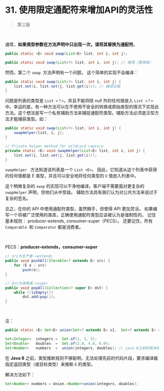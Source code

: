 # 31. 使用限定通配符来增加API的灵活性

> 第三版

​    

通常，**如果类型参数在方法声明中只出现一次，请将其替换为通配符**。

```java
public static <E> void swap(List<E> list, int i, int j);

public static void swap(List<?> list, int i, int j); // 推荐（更简单）
```

然而，第二个 `swap `方法声明有一个问题。 这个简单的实现不会编译：

```java
public static void swap(List<?> list, int i, int j) {
    list.set(i, list.set(j, list.get(i))); // 编译出错
}
```

问题是列表的类型是 `List <？>`，并且不能将除 null 外的任何值放入 `List <？>` 中。幸运的是，有一种方法可以在不使用不安全的转换或原始类型的情况下实现此方法。这个想法是写一个私有辅助方法来捕捉通配符类型。辅助方法必须是泛型方法才能捕获类型。如：

```java
public static void swap(List<?> list, int i, int j) {
    swapHelper(list, i, j);
}

// Private helper method for wildcard capture
private static <E> void swapHelper(List<E> list, int i, int j) {
    list.set(i, list.set(j, list.get(i)));
}
```

`swapHelper ` 方法知道该列表是一个 `List <E>`。 因此，它知道从这个列表中获得的任何值都是 E 类型，并且可以安全地将任何类型的 `E` 值放入列表中。 

这个稍微复杂的 `swap` 的实现可以干净地编译。客户端不需要面对更复杂的 `swapHelper` 声明，但他们从中受益。 辅助方法具有我们认为对公共方法来说过于复杂的签名。

总之，在你的 API 中使用通配符类型，虽然棘手，但使得 API 更加灵活。 如果编写一个将被广泛使用的类库，正确使用通配符类型应该被认为是强制性的。 记住基本规则： producer-extends, consumer-super（PECS）。 还要记住，所有 `Comparable `和 `Comparator` 都是消费者。

​    

PECS：**producer-extends，consumer-super**

```java
// src为生产者->extends
public void pushAll(Iterable<? extends E> src) {
    for (E e : src)
        push(e);
}

// dst为消费者->super
public void popAll(Collection<? super E> dst) {
    while (!isEmpty())
        dst.add(pop());
}
```

​    

注：

```java
public static <E> Set<E> union(Set<? extends E> s1,  Set<? extends E> s2) {...}

Set<Integer>  integers =  Set.of(1, 3, 5);
Set<Double>   doubles  =  Set.of(2.0, 4.0, 6.0);
Set<Number>   numbers  =  union(integers, doubles); // java 8之前的版本编译时会报错
```

在 **Java 8** 之前，类型推断规则不够聪明，无法处理先前的代码片段，要求编译器指定返回类型（或目标类型）来推断 `E` 的类型。

解决方法如下：

```java
Set<Number> numbers = Union.<Number>union(integers, doubles);
```

